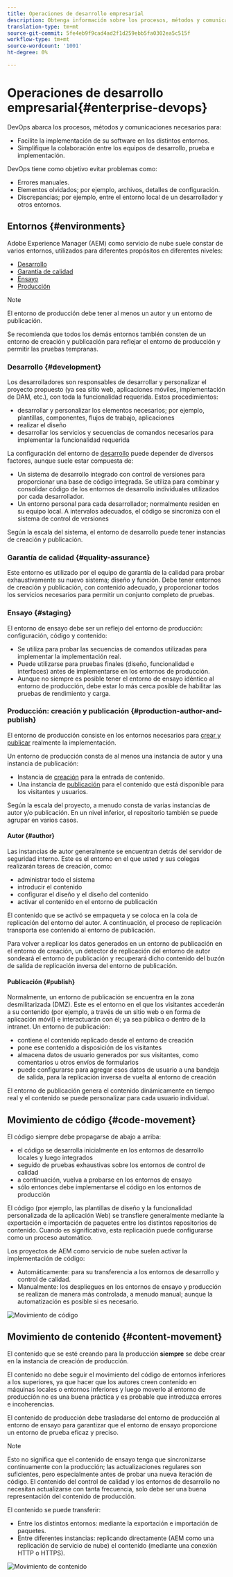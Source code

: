 ```yaml
---
title: Operaciones de desarrollo empresarial
description: Obtenga información sobre los procesos, métodos y comunicaciones necesarios para facilitar la implementación y simplificar la colaboración.
translation-type: tm+mt
source-git-commit: 5fe4eb9f9cad4ad2f1d259ebb5fa0302ea5c515f
workflow-type: tm+mt
source-wordcount: '1001'
ht-degree: 0%

---
```



# Operaciones de desarrollo empresarial{#enterprise-devops}

DevOps abarca los procesos, métodos y comunicaciones necesarios para:

* Facilite la implementación de su software en los distintos entornos.
* Simplifique la colaboración entre los equipos de desarrollo, prueba e implementación.

DevOps tiene como objetivo evitar problemas como:

* Errores manuales.
* Elementos olvidados; por ejemplo, archivos, detalles de configuración.
* Discrepancias; por ejemplo, entre el entorno local de un desarrollador y otros entornos.

## Entornos {#environments}

Adobe Experience Manager (AEM) como servicio de nube suele constar de varios entornos, utilizados para diferentes propósitos en diferentes niveles:

* [Desarrollo](#development)
* [Garantía de calidad](#quality-assurance)
* [Ensayo](#staging)
* [Producción](#production-author-and-publish)

>[!NOTE]
>
>El entorno de producción debe tener al menos un autor y un entorno de publicación.
>
>Se recomienda que todos los demás entornos también consten de un entorno de creación y publicación para reflejar el entorno de producción y permitir las pruebas tempranas.

### Desarrollo {#development}

Los desarrolladores son responsables de desarrollar y personalizar el proyecto propuesto (ya sea sitio web, aplicaciones móviles, implementación de DAM, etc.), con toda la funcionalidad requerida. Estos procedimientos:

* desarrollar y personalizar los elementos necesarios; por ejemplo, plantillas, componentes, flujos de trabajo, aplicaciones
* realizar el diseño
* desarrollar los servicios y secuencias de comandos necesarios para implementar la funcionalidad requerida

La configuración del entorno de [desarrollo](/help/implementing/developing/introduction/development-guidelines.md) puede depender de diversos factores, aunque suele estar compuesta de:

* Un sistema de desarrollo integrado con control de versiones para proporcionar una base de código integrada. Se utiliza para combinar y consolidar código de los entornos de desarrollo individuales utilizados por cada desarrollador.
* Un entorno personal para cada desarrollador; normalmente residen en su equipo local. A intervalos adecuados, el código se sincroniza con el sistema de control de versiones

Según la escala del sistema, el entorno de desarrollo puede tener instancias de creación y publicación.

### Garantía de calidad {#quality-assurance}

Este entorno es utilizado por el equipo de garantía de la calidad para probar exhaustivamente su nuevo sistema; diseño y función. Debe tener entornos de creación y publicación, con contenido adecuado, y proporcionar todos los servicios necesarios para permitir un conjunto completo de pruebas.

### Ensayo {#staging}

El entorno de ensayo debe ser un reflejo del entorno de producción: configuración, código y contenido:

* Se utiliza para probar las secuencias de comandos utilizadas para implementar la implementación real.
* Puede utilizarse para pruebas finales (diseño, funcionalidad e interfaces) antes de implementarse en los entornos de producción.
* Aunque no siempre es posible tener el entorno de ensayo idéntico al entorno de producción, debe estar lo más cerca posible de habilitar las pruebas de rendimiento y carga.

### Producción: creación y publicación {#production-author-and-publish}

El entorno de producción consiste en los entornos necesarios para [crear y publicar](/help/sites-cloud/authoring/getting-started/concepts.md) realmente la implementación.

Un entorno de producción consta de al menos una instancia de autor y una instancia de publicación:

* Instancia de [creación](#author) para la entrada de contenido.
* Una instancia de [publicación](#publish) para el contenido que está disponible para los visitantes y usuarios.

Según la escala del proyecto, a menudo consta de varias instancias de autor y/o publicación. En un nivel inferior, el repositorio también se puede agrupar en varios casos.

#### Autor {#author}

Las instancias de autor generalmente se encuentran detrás del servidor de seguridad interno. Este es el entorno en el que usted y sus colegas realizarán tareas de creación, como:

* administrar todo el sistema
* introducir el contenido
* configurar el diseño y el diseño del contenido
* activar el contenido en el entorno de publicación

El contenido que se activó se empaqueta y se coloca en la cola de replicación del entorno del autor. A continuación, el proceso de replicación transporta ese contenido al entorno de publicación.

Para volver a replicar los datos generados en un entorno de publicación en el entorno de creación, un detector de replicación del entorno de autor sondeará el entorno de publicación y recuperará dicho contenido del buzón de salida de replicación inversa del entorno de publicación.

#### Publicación {#publish}

Normalmente, un entorno de publicación se encuentra en la zona desmilitarizada (DMZ). Este es el entorno en el que los visitantes accederán a su contenido (por ejemplo, a través de un sitio web o en forma de aplicación móvil) e interactuarán con él; ya sea pública o dentro de la intranet. Un entorno de publicación:

* contiene el contenido replicado desde el entorno de creación
* pone ese contenido a disposición de los visitantes
* almacena datos de usuario generados por sus visitantes, como comentarios u otros envíos de formularios
* puede configurarse para agregar esos datos de usuario a una bandeja de salida, para la replicación inversa de vuelta al entorno de creación

El entorno de publicación genera el contenido dinámicamente en tiempo real y el contenido se puede personalizar para cada usuario individual.

## Movimiento de código {#code-movement}

El código siempre debe propagarse de abajo a arriba:

* el código se desarrolla inicialmente en los entornos de desarrollo locales y luego integrados
* seguido de pruebas exhaustivas sobre los entornos de control de calidad
* a continuación, vuelva a probarse en los entornos de ensayo
* sólo entonces debe implementarse el código en los entornos de producción

El código (por ejemplo, las plantillas de diseño y la funcionalidad personalizada de la aplicación Web) se transfiere generalmente mediante la exportación e importación de paquetes entre los distintos repositorios de contenido. Cuando es significativa, esta replicación puede configurarse como un proceso automático.

Los proyectos de AEM como servicio de nube suelen activar la implementación de código:

* Automáticamente: para su transferencia a los entornos de desarrollo y control de calidad.
* Manualmente: los despliegues en los entornos de ensayo y producción se realizan de manera más controlada, a menudo manual; aunque la automatización es posible si es necesario.

![Movimiento de código](assets/code-movement.png)

## Movimiento de contenido {#content-movement}

El contenido que se esté creando para la producción **siempre** se debe crear en la instancia de creación de producción.

El contenido no debe seguir el movimiento del código de entornos inferiores a los superiores, ya que hacer que los autores creen contenido en máquinas locales o entornos inferiores y luego moverlo al entorno de producción no es una buena práctica y es probable que introduzca errores e incoherencias.

El contenido de producción debe trasladarse del entorno de producción al entorno de ensayo para garantizar que el entorno de ensayo proporcione un entorno de prueba eficaz y preciso.

>[!NOTE]
>
>Esto no significa que el contenido de ensayo tenga que sincronizarse continuamente con la producción; las actualizaciones regulares son suficientes, pero especialmente antes de probar una nueva iteración de código. El contenido del control de calidad y los entornos de desarrollo no necesitan actualizarse con tanta frecuencia, solo debe ser una buena representación del contenido de producción.

El contenido se puede transferir:

* Entre los distintos entornos: mediante la exportación e importación de paquetes.
* Entre diferentes instancias: replicando directamente (AEM como una replicación de servicio de nube) el contenido (mediante una conexión HTTP o HTTPS).

![Movimiento de contenido](assets/content-movement.png)